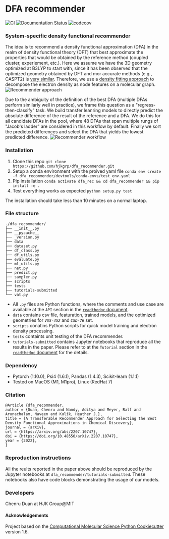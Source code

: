 DFA recommender
==============================
[//]: # (Badges)
[![CI](https://github.com/chenruduan/dfa_recommender/actions/workflows/CI.yaml/badge.svg)](https://github.com/chenruduan/dfa_recommender/actions/workflows/CI.yaml)
[![Documentation Status](https://readthedocs.org/projects/dfa-recommender-hjkgrp/badge/?version=latest)](https://dfa-recommender-hjkgrp.readthedocs.io/en/latest/?badge=latest)
[![codecov](https://codecov.io/gh/chenruduan/dfa_recommender/branch/main/graphs/badge.svg?token=A1A3S0E2F9)](https://codecov.io/gh/chenruduan/dfa_recommender/branch/main)


### System-specific density functional recommender
The idea is to recommend a density functional approximation (DFA) in the realm of density functional theory (DFT) that best approximate the properties that would be obtained by the reference method (coupled cluster, experiement, etc.). Here we assume we have the 3D geometry optimized at B3LYP to start with, since it has been observed that the optimized geometry obtained by DFT and mor accurate methods (e.g., CASPT2) is [very similar](https://pubs.rsc.org/en/content/articlelanding/2022/cp/d1cp04885f). Therefore, we use a [density fitting approach](https://www.nature.com/articles/s41467-020-20471-y) to decompose the electron density as node features on a molecular graph.
![Recommender approach](https://github.com/chenruduan/dfa_recommender/blob/main/DFARec.png)

Due to the ambiguity of the definition of the best DFA (multiple DFAs perform similarly well in practice), we frame this question as a "regress-then-classify" task. We build transfer leanring models to directly predict the absolute difference of the result of the reference and a DFA. We do this for all candidate DFAs in the pool, where 48 DFAs that span multiple rungs of "Jacob's ladder" are considered in this workflow by default. Finally we sort the predicted differences and select the DFA that yields the lowest predicted difference.
![Recommender workflow](https://github.com/chenruduan/dfa_recommender/blob/main/DFARecWorkflow.png)

### Installation
1. Clone this repo `git clone https://github.com/hjkgrp/dfa_recommender.git`
2. Setup a conda environment with the proived yaml file `conda env create -f dfa_recommender/devtools/conda-envs/test_env.yaml`
3. Pip installation `conda activate dfa_rec && cd dfa_recommender && pip install -e .`
4. Test everything works as expected `python setup.py test`

The installation should take less than 10 minutes on a normal laptop.

### File structure
```
./dfa_recommender/
├── __init__.py
├── __pycache__
├── _version.py
├── data
├── dataset.py
├── df_class.py
├── df_utils.py
├── evaluate.py
├── ml_utils.py
├── net.py
├── predict.py
├── sampler.py
├── scripts
├── tests
├── tutorials-submitted
└── vat.py
```
* All `.py` files are Python functions, where the comments and use case are available at the `API` section in the [`readthedoc` document](https://dfa-recommender-hjkgrp.readthedocs.io/en/latest/).
* `data` contains csv file, featuration, trained models, and the optimized geometries for *`VSS-452`* and *`CSD-76`* set.
* `scripts` conatins Python scripts for quick model training and electron density processing.
* `tests` containts unit testing of the DFA recommender.
* `tutorials-submitted` contains Jupyter notebooks that reproduce all the results in the paper. Please refer to at the `Tutorial` section in the [`readthedoc` document](https://dfa-recommender-hjkgrp.readthedocs.io/en/latest/) for the details.

### Dependency
* Pytorch (1.10.0), Psi4 (1.6.1), Pandas (1.4.3), Scikit-learn (1.1.1)
* Tested on MacOS (M1, M1pro), Linux (RedHat 7)

### Citation
```
@Article {dfa_recommender,
author = {Duan, Chenru and Nandy, Aditya and Meyer, Ralf and Arunachalam, Naveen and Kulik, Heather J.},
title = {A Transferable Recommender Approach for Selecting the Best Density Functional Approximations in Chemical Discovery},
journal = {arXiv},
url = {https://arxiv.org/abs/2207.10747},
doi = {https://doi.org/10.48550/arXiv.2207.10747},
year = {2022},
}
```

### Reproduction instructions
All the reults reported in the paper above should be reproduced by the Jupyter notebooks at `dfa_recommender/tutorials-submitted`. These notebooks also have code blocks demonstrating the usage of our models.

### Developers

Chenru Duan at HJK Group@MIT


#### Acknowledgements
 
Project based on the 
[Computational Molecular Science Python Cookiecutter](https://github.com/molssi/cookiecutter-cms) version 1.6.
